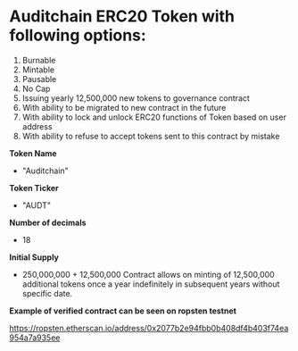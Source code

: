 # Auditchain ERC20 Token with following options:

1. Burnable
2. Mintable
3. Pausable
4. No Cap
5. Issuing yearly 12,500,000 new tokens to governance contract
6. With ability to be migrated to new contract in the future
7. With ability to lock and unlock ERC20 functions of Token based on user address
8. With ability to refuse to accept tokens sent to this contract by mistake 

**Token Name**
* "Auditchain"

**Token Ticker**
* "AUDT"

**Number of decimals**
* 18

**Initial Supply**
* 250,000,000 + 12,500,000
Contract allows on minting of 12,500,000 additional tokens once a year indefinitely in subsequent years without specific date.

**Example of verified contract can be seen on ropsten testnet**

https://ropsten.etherscan.io/address/0x2077b2e94fbb0b408df4b403f74ea954a7a935ee
  